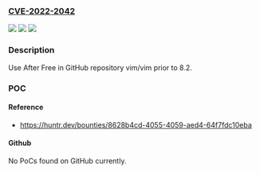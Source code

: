 ### [CVE-2022-2042](https://cve.mitre.org/cgi-bin/cvename.cgi?name=CVE-2022-2042)
![](https://img.shields.io/static/v1?label=Product&message=vim%2Fvim&color=blue)
![](https://img.shields.io/static/v1?label=Version&message=%3C%208.2%20&color=brighgreen)
![](https://img.shields.io/static/v1?label=Vulnerability&message=CWE-416%20Use%20After%20Free&color=brighgreen)

### Description

Use After Free in GitHub repository vim/vim prior to 8.2.

### POC

#### Reference
- https://huntr.dev/bounties/8628b4cd-4055-4059-aed4-64f7fdc10eba

#### Github
No PoCs found on GitHub currently.

